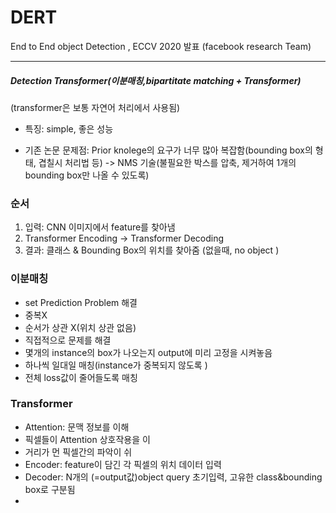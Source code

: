 # DERT
End to End object Detection , ECCV 2020 발표 (facebook research Team)

------------
##### Detection Transformer(이분매칭,bipartitate matching + Transformer)
(transformer은 보통 자연어 처리에서 사용됨)

- 특징: simple, 좋은 성능

- 기존 논문 문제점: Prior knolege의 요구가 너무 많아 복잡함(bounding box의 형태, 겹칠시 처리법 등) -> NMS 기술(불필요한 박스를 압축, 제거하여 1개의 bounding box만 나올 수 있도록)

### 순서
1. 입력: CNN 이미지에서 feature를 찾아냄
2. Transformer Encoding -> Transformer Decoding
3. 결과: 클래스 & Bounding Box의 위치를 찾아줌 (없을때, no object )

### 이분매칭
- set Prediction Problem 해결 
- 중복X 
- 순서가 상관 X(위치 상관 없음)
- 직접적으로 문제를 해결
- 몇개의 instance의 box가 나오는지 output에 미리 고정을 시켜놓음
- 하나씩 일대일 매칭(instance가 중복되지 않도록 )
- 전체 loss값이 줄어들도록 매칭 

### Transformer

- Attention: 문맥 정보를 이해
- 픽셀들이 Attention 상호작용을 이
- 거리가 먼 픽셀간의 파악이 쉬
- Encoder: feature이 담긴 각 픽셀의 위치 데이터 입력
- Decoder: N개의 (=output값)object query 초기입력, 고유한 class&bounding box로 구분됨
- 